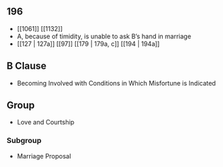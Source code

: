 ## 196
- [[1061]] [[1132]] 
- A, because of timidity, is unable to ask B’s hand in marriage
- [[127 | 127a]] [[97]] [[179 | 179a, c]] [[194 | 194a]] 

## B Clause
- Becoming Involved with Conditions in Which Misfortune is Indicated

## Group
- Love and Courtship

### Subgroup
- Marriage Proposal

